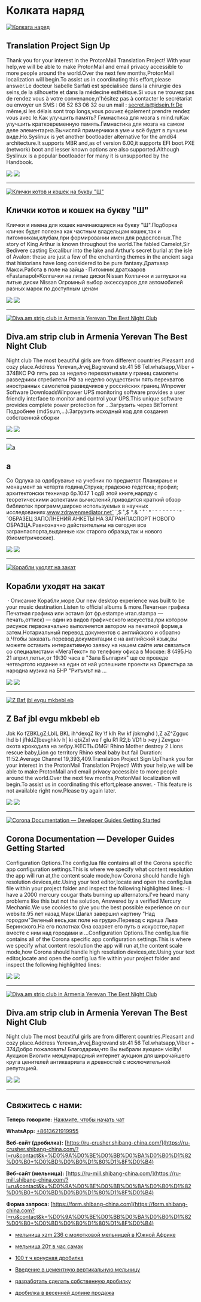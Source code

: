 # Колката наряд

<a href="https://swt.shibang-china.com/?l=ru&img&k=%D0%9A%D0%BE%D0%BB%D0%BA%D0%B0%D1%82%D0%B0+%D0%BD%D0%B0%D1%80%D1%8F%D0%B4" target="_blank">![Колката наряд](http://static.shibang-china.com/all-800x300/438.jpg)</a>

## Translation Project Sign Up
Thank you for your interest in the ProtonMail Translation Project! With your help,we will be able to make ProtonMail and email privacy accessible to more people around the world.Over the next few months,ProtonMail localization will begin.To assist us in coordinating this effort,please answer.Le docteur Isabelle Sarfati est sp&#233;cialis&#233;e dans la chirurgie des seins,de la silhouette et dans la m&#233;decine esth&#233;tique.Si vous ne trouvez pas de rendez vous &#224; votre convenance,n'h&#233;sitez pas &#224; contacter le secr&#233;tariat ou envoyer un SMS : 06 52 63 06 32 ou un mail : secret.is@idsein.fr.De m&#234;me,si les d&#233;lais sont trop longs,vous pouvez &#233;galement prendre rendez vous avec le.Как улучшить память? Гимнастика для мозга s mind.ruКак улучшить кратковременную память.Гимнастика для мозга на самом деле элементарна.Вычисляй примерчики в уме и всё будет в лучшем виде.Но.Syslinux is yet another bootloader alternative for the amd64 architecture.It supports MBR and,as of version 6.00,it supports EFI boot.PXE (network) boot and lesser known options are also supported.Although Syslinux is a popular bootloader for many it is unsupported by the Handbook.


<a href="https://whatsapp.shibangsoft.com/WhatsApp.php" target="_blank" title="WhatsApp">![](http://static.shibang-china.com/icon/whatsapp.png)</a> <a href="https://swt.shibang-china.com/?l=ru&icon&k=%D0%9A%D0%BE%D0%BB%D0%BA%D0%B0%D1%82%D0%B0+%D0%BD%D0%B0%D1%80%D1%8F%D0%B4" target="_blank">![](http://static.shibang-china.com/icon/chat-ru.png)</a>

---

<a href="https://swt.shibang-china.com/?l=ru&img&k=%D0%9A%D0%BE%D0%BB%D0%BA%D0%B0%D1%82%D0%B0+%D0%BD%D0%B0%D1%80%D1%8F%D0%B4" target="_blank">![Клички котов и кошек на букву &quot;Ш&quot;](http://static.shibang-china.com/all-800x300/1505.jpg)</a>

## Клички котов и кошек на букву &quot;Ш&quot;
Клички и имена для кошек начинающиеся на букву &quot;Ш&quot;.Подборка кличек будет полезна как частным владельцам кошек,так и питомникам,клубам,при формировании имен для родословных.The story of King Arthur is known throughout the world.The fabled Camelot,Sir Bedivere casting Excalibur into the lake and Arthur’s secret burial at the isle of Avalon: these are just a few of the enchanting themes in the ancient saga that historians have long considered to be pure fantasy.Дратхаар Макси.Работа в поле на зайца&nbsp;&#0183;&#32;Питомник дратхааров &#171;Fastanapol&#187;Колпачки на литые диски Nissan Колпачки и заглушки на литые диски Nissan Огромный выбор аксессуаров для автомобилей разных марок по доступным ценам


<a href="https://whatsapp.shibangsoft.com/WhatsApp.php" target="_blank" title="WhatsApp">![](http://static.shibang-china.com/icon/whatsapp.png)</a> <a href="https://swt.shibang-china.com/?l=ru&icon&k=%D0%9A%D0%BE%D0%BB%D0%BA%D0%B0%D1%82%D0%B0+%D0%BD%D0%B0%D1%80%D1%8F%D0%B4" target="_blank">![](http://static.shibang-china.com/icon/chat-ru.png)</a>

---

<a href="https://swt.shibang-china.com/?l=ru&img&k=%D0%9A%D0%BE%D0%BB%D0%BA%D0%B0%D1%82%D0%B0+%D0%BD%D0%B0%D1%80%D1%8F%D0%B4" target="_blank">![Diva.am strip club in Armenia Yerevan The Best Night Club](http://static.shibang-china.com/all-800x300/448.jpg)</a>

## Diva.am strip club in Armenia Yerevan The Best Night Club
Night club The most beautiful girls are from different countries.Pleasant and cozy place.Address Yerevan,Jrvej,Bagrevand str.41 56 Tel.whatsapp,Viber + 374ВКС РФ пять раз за неделю перехватывали у границ самолеты разведчики стребители РФ за неделю осуществили пять перехватов иностранных самолетов разведчиков у российских границ.Winpower Software DownloadsWinpower UPS monitoring software provides a user friendly interface to monitor and control your UPS.This unique software provides complete power protection for …Загрузить через BitTorrent Подробнее (md5sum,…).Загрузить исходный код для создания собственной сборки


<a href="https://whatsapp.shibangsoft.com/WhatsApp.php" target="_blank" title="WhatsApp">![](http://static.shibang-china.com/icon/whatsapp.png)</a> <a href="https://swt.shibang-china.com/?l=ru&icon&k=%D0%9A%D0%BE%D0%BB%D0%BA%D0%B0%D1%82%D0%B0+%D0%BD%D0%B0%D1%80%D1%8F%D0%B4" target="_blank">![](http://static.shibang-china.com/icon/chat-ru.png)</a>

---

<a href="https://swt.shibang-china.com/?l=ru&img&k=%D0%9A%D0%BE%D0%BB%D0%BA%D0%B0%D1%82%D0%B0+%D0%BD%D0%B0%D1%80%D1%8F%D0%B4" target="_blank">![a](http://static.shibang-china.com/all-800x300/1060.jpg)</a>

## a
Со Одлука за одобрување на учебник по предметот Планирање и менаџмент за четврта година,Струка; градежно гедетска; профил; архитектонски техничар бр.1047 1 одВ этой книге,наряду с теоретическими аспектами вычислений,приводится краткий обзор библиотек программ,широко используемых в научных исследованиях.www.zdravenmediator.netˆ ˙,$ ˚,$ &quot;.&amp; ˆ ˚ ˙ &quot; ˙ ˘ ˜ ˘ ˘ ˘ ˘ ˙ &quot; ˙ ˆОБРАЗЕЦ ЗАПОЛНЕНИЯ АНКЕТЫ НА ЗАГРАНПАСПОРТ НОВОГО ОБРАЗЦА.Равнозначно действительны на сегодня все загранпаспорта,выданные как старого образца,так и нового (биометрические).


<a href="https://whatsapp.shibangsoft.com/WhatsApp.php" target="_blank" title="WhatsApp">![](http://static.shibang-china.com/icon/whatsapp.png)</a> <a href="https://swt.shibang-china.com/?l=ru&icon&k=%D0%9A%D0%BE%D0%BB%D0%BA%D0%B0%D1%82%D0%B0+%D0%BD%D0%B0%D1%80%D1%8F%D0%B4" target="_blank">![](http://static.shibang-china.com/icon/chat-ru.png)</a>

---

<a href="https://swt.shibang-china.com/?l=ru&img&k=%D0%9A%D0%BE%D0%BB%D0%BA%D0%B0%D1%82%D0%B0+%D0%BD%D0%B0%D1%80%D1%8F%D0%B4" target="_blank">![Корабли уходят на закат](http://static.shibang-china.com/all-800x300/283.jpg)</a>

## Корабли уходят на закат
&nbsp;&#0183;&#32;Описание Корабли,море.Our new desktop experience was built to be your music destination.Listen to official albums &amp; more.Печатная графика Печатная графика или эстамп (от фр.estampe итал.stampa — печать,оттиск) — один из видов графического искусства,при котором рисунок первоначально выполняется автором на печатной форме,а затем.Нотариальный перевод документов с английского и обратно в.Чтобы заказать перевод документации с на английский язык,вы можете оставить интерактивную заявку на нашем сайте или связаться со специалистами &#171;МегаТекст&#187; по телефону офиса в Москве: 8 (495.На 21 април,петък,от 19:30 часа в &quot;Зала България&quot; ще се проведе четвъртото издание на един от най успешните проекти на Оркестъра за народна музика на БНР &quot;Ритъмът на …


<a href="https://whatsapp.shibangsoft.com/WhatsApp.php" target="_blank" title="WhatsApp">![](http://static.shibang-china.com/icon/whatsapp.png)</a> <a href="https://swt.shibang-china.com/?l=ru&icon&k=%D0%9A%D0%BE%D0%BB%D0%BA%D0%B0%D1%82%D0%B0+%D0%BD%D0%B0%D1%80%D1%8F%D0%B4" target="_blank">![](http://static.shibang-china.com/icon/chat-ru.png)</a>

---

<a href="https://swt.shibang-china.com/?l=ru&img&k=%D0%9A%D0%BE%D0%BB%D0%BA%D0%B0%D1%82%D0%B0+%D0%BD%D0%B0%D1%80%D1%8F%D0%B4" target="_blank">![Z Baf jbl evgu mkbebl eb](http://static.shibang-china.com/all-800x300/582.jpg)</a>

## Z Baf jbl evgu mkbebl eb
Jbk Ko fZBKLgZ;LbIL BKL ih^dexqZ lky \f klh Rw kf jbkmghd ),Z aZ^Zgguc lhd b l jfhklZ[bevghklv h[ ki qb\Zxl we f glu R1 R2,b VD1 b &gt;ey j Zevguo&nbsp;&#0183;&#32;охота крокодила на зебру.ЖЕСТЬ.OMG! Rhino Mother destroy 2 Lions rescue baby,Lion go territory Rhino steal baby but fail Duration: 11:52.Average Channel 19,393,409.Translation Project Sign UpThank you for your interest in the ProtonMail Translation Project! With your help,we will be able to make ProtonMail and email privacy accessible to more people around the world.Over the next few months,ProtonMail localization will begin.To assist us in coordinating this effort,please answer.&nbsp;&#0183;&#32;This feature is not available right now.Please try again later.


<a href="https://whatsapp.shibangsoft.com/WhatsApp.php" target="_blank" title="WhatsApp">![](http://static.shibang-china.com/icon/whatsapp.png)</a> <a href="https://swt.shibang-china.com/?l=ru&icon&k=%D0%9A%D0%BE%D0%BB%D0%BA%D0%B0%D1%82%D0%B0+%D0%BD%D0%B0%D1%80%D1%8F%D0%B4" target="_blank">![](http://static.shibang-china.com/icon/chat-ru.png)</a>

---

<a href="https://swt.shibang-china.com/?l=ru&img&k=%D0%9A%D0%BE%D0%BB%D0%BA%D0%B0%D1%82%D0%B0+%D0%BD%D0%B0%D1%80%D1%8F%D0%B4" target="_blank">![Corona Documentation — Developer Guides Getting Started](http://static.shibang-china.com/all-800x300/1288.jpg)</a>

## Corona Documentation — Developer Guides Getting Started
Configuration Options.The config.lua file contains all of the Corona specific app configuration settings.This is where we specify what content resolution the app will run at,the content scale mode,how Corona should handle high resolution devices,etc.Using your text editor,locate and open the config.lua file within your project folder and inspect the following highlighted lines:&nbsp;&#0183;&#32;I have a 2000 mercury cougar thats burning up alternators.I've heard many problems like this but not the solution, Answered by a verified Mercury Mechanic.We use cookies to give you the best possible experience on our website.95 лет назад Марк Шагал завершил картину &quot;Над городом&quot;Зеленый весь,как поле на груди&#187;.Перевод с идиша Льва Беринского.На его полотнах Она озаряет его путь в искусстве,парит вместе с ним над городами и …Configuration Options.The config.lua file contains all of the Corona specific app configuration settings.This is where we specify what content resolution the app will run at,the content scale mode,how Corona should handle high resolution devices,etc.Using your text editor,locate and open the config.lua file within your project folder and inspect the following highlighted lines:


<a href="https://whatsapp.shibangsoft.com/WhatsApp.php" target="_blank" title="WhatsApp">![](http://static.shibang-china.com/icon/whatsapp.png)</a> <a href="https://swt.shibang-china.com/?l=ru&icon&k=%D0%9A%D0%BE%D0%BB%D0%BA%D0%B0%D1%82%D0%B0+%D0%BD%D0%B0%D1%80%D1%8F%D0%B4" target="_blank">![](http://static.shibang-china.com/icon/chat-ru.png)</a>

---

<a href="https://swt.shibang-china.com/?l=ru&img&k=%D0%9A%D0%BE%D0%BB%D0%BA%D0%B0%D1%82%D0%B0+%D0%BD%D0%B0%D1%80%D1%8F%D0%B4" target="_blank">![Diva.am strip club in Armenia Yerevan The Best Night Club](http://static.shibang-china.com/all-800x300/1390.jpg)</a>

## Diva.am strip club in Armenia Yerevan The Best Night Club
Night club The most beautiful girls are from different countries.Pleasant and cozy place.Address Yerevan,Jrvej,Bagrevand str.41 56 Tel.whatsapp,Viber + 374Добро пожаловать! Благодарим,что Вы выбрали аукцион violity! Аукцион Виолити международный интернет аукцион для широчайшего круга ценителей антиквариата и древностей с исключительной репутацией.

<a href="https://whatsapp.shibangsoft.com/WhatsApp.php" target="_blank" title="WhatsApp">![](http://static.shibang-china.com/icon/whatsapp.png)</a> <a href="https://swt.shibang-china.com/?l=ru&icon&k=%D0%9A%D0%BE%D0%BB%D0%BA%D0%B0%D1%82%D0%B0+%D0%BD%D0%B0%D1%80%D1%8F%D0%B4" target="_blank">![](http://static.shibang-china.com/icon/chat-ru.png)</a>

---
## Свяжитесь с нами:

**Теперь говорите:** [Нажмите, чтобы начать чат](https://swt.shibang-china.com?l=ru&contact&k=%D0%9A%D0%BE%D0%BB%D0%BA%D0%B0%D1%82%D0%B0+%D0%BD%D0%B0%D1%80%D1%8F%D0%B4)

**WhatsApp:**  [+8613621919955](https://whatsapp.shibangsoft.com/WhatsApp.php)

**Веб-сайт (дробилка):** [https://ru-crusher.shibang-china.com/](https://ru-crusher.shibang-china.com/?l=ru&contact&k=%D0%9A%D0%BE%D0%BB%D0%BA%D0%B0%D1%82%D0%B0+%D0%BD%D0%B0%D1%80%D1%8F%D0%B4)

**Веб-сайт (мельница):** [https://ru-mill.shibang-china.com/](https://ru-mill.shibang-china.com/?l=ru&contact&k=%D0%9A%D0%BE%D0%BB%D0%BA%D0%B0%D1%82%D0%B0+%D0%BD%D0%B0%D1%80%D1%8F%D0%B4)

**Форма запроса:** [https://form.shibang-china.com](https://form.shibang-china.com?l=ru&contact&k=%D0%9A%D0%BE%D0%BB%D0%BA%D0%B0%D1%82%D0%B0+%D0%BD%D0%B0%D1%80%D1%8F%D0%B4)

* [мельница xzm 236 с молотковой мельницей в Южной Африке](../134/%D0%BC%D0%B5%D0%BB%D1%8C%D0%BD%D0%B8%D1%86%D0%B0%20xzm%20236%20%D1%81%20%D0%BC%D0%BE%D0%BB%D0%BE%D1%82%D0%BA%D0%BE%D0%B2%D0%BE%D0%B9%20%D0%BC%D0%B5%D0%BB%D1%8C%D0%BD%D0%B8%D1%86%D0%B5%D0%B9%20%D0%B2%20%D0%AE%D0%B6%D0%BD%D0%BE%D0%B9%20%D0%90%D1%84%D1%80%D0%B8%D0%BA%D0%B5.md)

* [мельница 20т в час самак](../134/%D0%BC%D0%B5%D0%BB%D1%8C%D0%BD%D0%B8%D1%86%D0%B0%2020%D1%82%20%D0%B2%20%D1%87%D0%B0%D1%81%20%D1%81%D0%B0%D0%BC%D0%B0%D0%BA.md)

* [100 т  ч конусная дробилка](../133/100%20%D1%82%20%20%D1%87%20%D0%BA%D0%BE%D0%BD%D1%83%D1%81%D0%BD%D0%B0%D1%8F%20%D0%B4%D1%80%D0%BE%D0%B1%D0%B8%D0%BB%D0%BA%D0%B0.md)

* [Введение в цементную вертикальную мельницу](../132/%D0%92%D0%B2%D0%B5%D0%B4%D0%B5%D0%BD%D0%B8%D0%B5%20%D0%B2%20%D1%86%D0%B5%D0%BC%D0%B5%D0%BD%D1%82%D0%BD%D1%83%D1%8E%20%D0%B2%D0%B5%D1%80%D1%82%D0%B8%D0%BA%D0%B0%D0%BB%D1%8C%D0%BD%D1%83%D1%8E%20%D0%BC%D0%B5%D0%BB%D1%8C%D0%BD%D0%B8%D1%86%D1%83.md)

* [разработать сделать собственную дробилку](../134/%D1%80%D0%B0%D0%B7%D1%80%D0%B0%D0%B1%D0%BE%D1%82%D0%B0%D1%82%D1%8C%20%D1%81%D0%B4%D0%B5%D0%BB%D0%B0%D1%82%D1%8C%20%D1%81%D0%BE%D0%B1%D1%81%D1%82%D0%B2%D0%B5%D0%BD%D0%BD%D1%83%D1%8E%20%D0%B4%D1%80%D0%BE%D0%B1%D0%B8%D0%BB%D0%BA%D1%83.md)

* [дробилка в весенней долине продажа](../131/%D0%B4%D1%80%D0%BE%D0%B1%D0%B8%D0%BB%D0%BA%D0%B0%20%D0%B2%20%D0%B2%D0%B5%D1%81%D0%B5%D0%BD%D0%BD%D0%B5%D0%B9%20%D0%B4%D0%BE%D0%BB%D0%B8%D0%BD%D0%B5%20%D0%BF%D1%80%D0%BE%D0%B4%D0%B0%D0%B6%D0%B0.md)